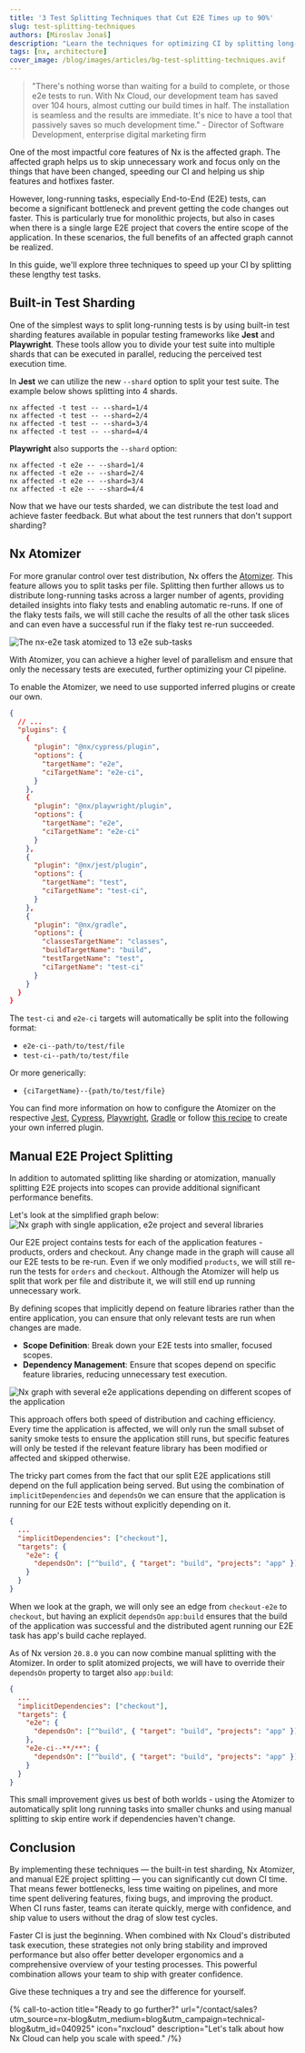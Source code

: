 ```yaml
---
title: '3 Test Splitting Techniques that Cut E2E Times up to 90%'
slug: test-splitting-techniques
authors: [Miroslav Jonaš]
description: "Learn the techniques for optimizing CI by splitting long-running tests, using sharding, Atomizer, and manual E2E project splitting, all enhanced by Nx Cloud's distributed task execution for improved stability and performance."
tags: [nx, architecture]
cover_image: /blog/images/articles/bg-test-splitting-techniques.avif
---
```


> "There's nothing worse than waiting for a build to complete, or those e2e tests to run. With Nx Cloud, our development team has saved over 104 hours, almost cutting our build times in half. The installation is seamless and the results are immediate. It's nice to have a tool that passively saves so much development time." - Director of Software Development, enterprise digital marketing firm

One of the most impactful core features of Nx is the affected graph. The affected graph helps us to skip unnecessary work and focus only on the things that have been changed, speeding our CI and helping us ship features and hotfixes faster.

However, long-running tasks, especially End-to-End (E2E) tests, can become a significant bottleneck and prevent getting the code changes out faster. This is particularly true for monolithic projects, but also in cases when there is a single large E2E project that covers the entire scope of the application. In these scenarios, the full benefits of an affected graph cannot be realized.

In this guide, we'll explore three techniques to speed up your CI by splitting these lengthy test tasks.

## Built-in Test Sharding

One of the simplest ways to split long-running tests is by using built-in test sharding features available in popular testing frameworks like **Jest** and **Playwright**. These tools allow you to divide your test suite into multiple shards that can be executed in parallel, reducing the perceived test execution time.

In **Jest** we can utilize the new `--shard` option to split your test suite. The example below shows splitting into 4 shards.

```shell
nx affected -t test -- --shard=1/4
nx affected -t test -- --shard=2/4
nx affected -t test -- --shard=3/4
nx affected -t test -- --shard=4/4
```

**Playwright** also supports the `--shard` option:

```shell
nx affected -t e2e -- --shard=1/4
nx affected -t e2e -- --shard=2/4
nx affected -t e2e -- --shard=3/4
nx affected -t e2e -- --shard=4/4
```

Now that we have our tests sharded, we can distribute the test load and achieve faster feedback. But what about the test runners that don't support sharding?

## Nx Atomizer

For more granular control over test distribution, Nx offers the [Atomizer](/ci/features/split-e2e-tasks). This feature allows you to split tasks per file. Splitting then further allows us to distribute long-running tasks across a larger number of agents, providing detailed insights into flaky tests and enabling automatic re-runs. If one of the flaky tests fails, we will still cache the results of all the other task slices and can even have a successful run if the flaky test re-run succeeded.

![The `nx-e2e` task atomized to 13 e2e sub-tasks](/blog/images/articles/atomized-nx-e2e-ci.avif)

With Atomizer, you can achieve a higher level of parallelism and ensure that only the necessary tests are executed, further optimizing your CI pipeline.

To enable the Atomizer, we need to use supported inferred plugins or create our own.

```json {% fileName="nx.json" %}
{
  // ...
  "plugins": {
    {
      "plugin": "@nx/cypress/plugin",
      "options": {
        "targetName": "e2e",
        "ciTargetName": "e2e-ci",
      }
    },
    {
      "plugin": "@nx/playwright/plugin",
      "options": {
        "targetName": "e2e",
        "ciTargetName": "e2e-ci"
      }
    },
    {
      "plugin": "@nx/jest/plugin",
      "options": {
        "targetName": "test",
        "ciTargetName": "test-ci",
      }
    },
    {
      "plugin": "@nx/gradle",
      "options": {
        "classesTargetName": "classes",
        "buildTargetName": "build",
        "testTargetName": "test",
        "ciTargetName": "test-ci"
      }
    }
  }
}
```

The `test-ci` and `e2e-ci` targets will automatically be split into the following format:

- `e2e-ci--path/to/test/file`
- `test-ci--path/to/test/file`

Or more generically:

- `{ciTargetName}--{path/to/test/file}`

You can find more information on how to configure the Atomizer on the respective [Jest](/nx-api/jest#splitting-e2e-tests), [Cypress](/nx-api/cypress#nxcypress-configuration), [Playwright](/nx-api/playwright#nxplaywright-configuration), [Gradle](/nx-api/gradle/documents/overview#nxgradle-configuration) or follow [this recipe](/extending-nx/recipes/project-graph-plugins) to create your own inferred plugin.

## Manual E2E Project Splitting

In addition to automated splitting like sharding or atomization, manually splitting E2E projects into scopes can provide additional significant performance benefits.

Let's look at the simplified graph below:
![Nx graph with single application, e2e project and several libraries](/blog/images/articles/single-e2e-project.avif)

Our E2E project contains tests for each of the application features - products, orders and checkout. Any change made in the graph will cause all our E2E tests to be re-run. Even if we only modified `products`, we will still re-run the tests for `orders` and `checkout`. Although the Atomizer will help us split that work per file and distribute it, we will still end up running unnecessary work.

By defining scopes that implicitly depend on feature libraries rather than the entire application, you can ensure that only relevant tests are run when changes are made.

- **Scope Definition**: Break down your E2E tests into smaller, focused scopes.
- **Dependency Management**: Ensure that scopes depend on specific feature libraries, reducing unnecessary test execution.

![Nx graph with several e2e applications depending on different scopes of the application](/blog/images/articles/manually-split-e2e-projects.avif)

This approach offers both speed of distribution and caching efficiency. Every time the application is affected, we will only run the small subset of sanity smoke tests to ensure the application still runs, but specific features will only be tested if the relevant feature library has been modified or affected and skipped otherwise.

The tricky part comes from the fact that our split E2E applications still depend on the full application being served. But using the combination of `implicitDependencies` and `dependsOn` we can ensure that the application is running for our E2E tests without explicitly depending on it.

```json {% fileName="libs/checkout-e2e/project.json" %}
{
  ...
  "implicitDependencies": ["checkout"],
  "targets": {
    "e2e": {
      "dependsOn": ["^build", { "target": "build", "projects": "app" }]
    }
  }
}
```

When we look at the graph, we will only see an edge from `checkout-e2e` to `checkout`, but having an explicit `dependsOn` `app:build` ensures that the build of the application was successful and the distributed agent running our E2E task has app's build cache replayed.

As of Nx version `20.8.0` you can now combine manual splitting with the Atomizer. In order to split atomized projects, we will have to override their `dependsOn` property to target also `app:build`:

```json {% fileName="libs/checkout-e2e/project.json" %}
{
  ...
  "implicitDependencies": ["checkout"],
  "targets": {
    "e2e": {
      "dependsOn": ["^build", { "target": "build", "projects": "app" }]
    },
    "e2e-ci--**/**": {
      "dependsOn": ["^build", { "target": "build", "projects": "app" }]
    }
  }
}
```

This small improvement gives us best of both worlds - using the Atomizer to automatically split long running tasks into smaller chunks and using manual splitting to skip entire work if dependencies haven't change.

## Conclusion

By implementing these techniques — the built-in test sharding, Nx Atomizer, and manual E2E project splitting — you can significantly cut down CI time. That means fewer bottlenecks, less time waiting on pipelines, and more time spent delivering features, fixing bugs, and improving the product. When CI runs faster, teams can iterate quickly, merge with confidence, and ship value to users without the drag of slow test cycles.

Faster CI is just the beginning. When combined with Nx Cloud's distributed task execution, these strategies not only bring stability and improved performance but also offer better developer ergonomics and a comprehensive overview of your testing processes. This powerful combination allows your team to ship with greater confidence.

Give these techniques a try and see the difference for yourself.

{% call-to-action title="Ready to go further?" url="/contact/sales?utm_source=nx-blog&utm_medium=blog&utm_campaign=technical-blog&utm_id=040925" icon="nxcloud" description="Let's talk about how Nx Cloud can help you scale with speed." /%}
